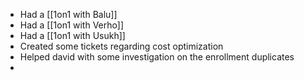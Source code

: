 - Had a [[1on1 with Balu]]
- Had a [[1on1 with Verho]]
- Had a [[1on1 with Usukh]]
- Created some tickets regarding cost optimization
- Helped david with some investigation on the enrollment duplicates
- 